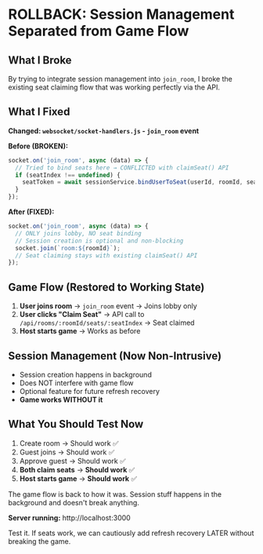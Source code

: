 # ROLLBACK: Session Management Separated from Game Flow

## What I Broke

By trying to integrate session management into `join_room`, I broke the existing seat claiming flow that was working perfectly via the API.

## What I Fixed

**Changed: `websocket/socket-handlers.js` - `join_room` event**

**Before (BROKEN):**
```javascript
socket.on('join_room', async (data) => {
  // Tried to bind seats here → CONFLICTED with claimSeat() API
  if (seatIndex !== undefined) {
    seatToken = await sessionService.bindUserToSeat(userId, roomId, seatIndex);
  }
});
```

**After (FIXED):**
```javascript
socket.on('join_room', async (data) => {
  // ONLY joins lobby, NO seat binding
  // Session creation is optional and non-blocking
  socket.join(`room:${roomId}`);
  // Seat claiming stays with existing claimSeat() API
});
```

## Game Flow (Restored to Working State)

1. **User joins room** → `join_room` event → Joins lobby only
2. **User clicks "Claim Seat"** → API call to `/api/rooms/:roomId/seats/:seatIndex` → Seat claimed
3. **Host starts game** → Works as before

## Session Management (Now Non-Intrusive)

- Session creation happens in background
- Does NOT interfere with game flow
- Optional feature for future refresh recovery
- **Game works WITHOUT it**

## What You Should Test Now

1. Create room → Should work ✅
2. Guest joins → Should work ✅
3. Approve guest → Should work ✅
4. **Both claim seats** → **Should work** ✅
5. **Host starts game** → **Should work** ✅

The game flow is back to how it was. Session stuff happens in the background and doesn't break anything.

**Server running:** http://localhost:3000

Test it. If seats work, we can cautiously add refresh recovery LATER without breaking the game.


